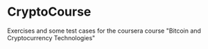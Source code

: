 # CryptoCourse

Exercises and some test cases for the coursera course "Bitcoin and Cryptocurrency Technologies"
